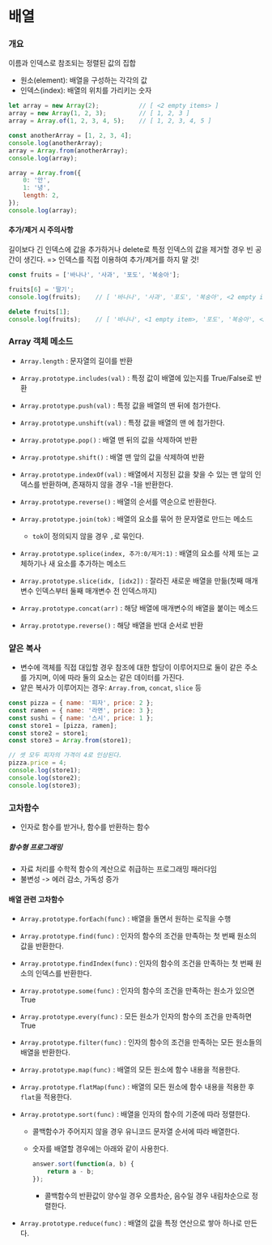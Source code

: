 # 배열

### 개요

이름과 인덱스로 참조되는 정렬된 값의 집합

- 원소(element): 배열을 구성하는 각각의 값
- 인덱스(index): 배열의 위치를 가리키는 숫자

```js
let array = new Array(2);			// [ <2 empty items> ]
array = new Array(1, 2, 3);			// [ 1, 2, 3 ]
array = Array.of(1, 2, 3, 4, 5);	// [ 1, 2, 3, 4, 5 ]

const anotherArray = [1, 2, 3, 4];
console.log(anotherArray);
array = Array.from(anotherArray);
console.log(array);

array = Array.from({
    0: '안',
    1: '녕',
    length: 2,
});
console.log(array);
```

#### 추가/제거 시 주의사항

길이보다 긴 인덱스에 값을 추가하거나 delete로 특정 인덱스의 값을 제거할 경우 빈 공간이 생긴다. => 인덱스를 직접 이용하여 추가/제거를 하지 말 것!

```js
const fruits = ['바나나', '사과', '포도', '복숭아'];

fruits[6] = '딸기';
console.log(fruits);	// [ '바나나', '사과', '포도', '복숭아', <2 empty items>, '딸기' ]

delete fruits[1];
console.log(fruits);	// [ '바나나', <1 empty item>, '포도', '복숭아', <2 empty items>, '딸기' ]
```

### Array 객체 메소드

- `Array.length` : 문자열의 길이를 반환
- `Array.prototype.includes(val)` : 특정 값이 배열에 있는지를 True/False로 반환
- `Array.prototype.push(val)` : 특정 값을 배열의 맨 뒤에 첨가한다.
- `Array.prototype.unshift(val)` : 특정 값을 배열의 맨 에 첨가한다.
- `Array.prototype.pop()` : 배열 맨 뒤의 값을 삭제하여 반환
- `Array.prototype.shift()` : 배열 맨 앞의 값을 삭제하여 반환
- `Array.prototype.indexOf(val)` : 배열에서 지정된 값을 찾을 수 있는 맨 앞의 인덱스를 반환하며, 존재하지 않을 경우 -1을 반환한다. 
- `Array.prototype.reverse()` : 배열의 순서를 역순으로 반환한다.
- `Array.prototype.join(tok)` : 배열의 요소를 묶어 한 문자열로 만드는 메소드

  - `tok`이 정의되지 않을 경우 `,`로 묶인다.
- `Array.prototype.splice(index, 추가:0/제거:1)` : 배열의 요소를 삭제 또는 교체하기나 새 요소를 추가하는 메소드
- `Array.prototype.slice(idx, [idx2])` : 잘라진 새로운 배열을 만듦(첫째 매개변수 인덱스부터 둘째 매개변수 전 인덱스까지)
- `Array.prototype.concat(arr)` : 해당 배열에 매개변수의 배열을 붙이는 메소드
- `Array.prototype.reverse()` : 해당 배열을 반대 순서로 반환

### 얕은 복사

- 변수에 객체를 직접 대입할 경우 참조에 대한 할당이 이루어지므로 둘이 같은 주소를 가지며, 이에 따라 둘의 요소는 같은 데이터를 가진다.
- 얕은 복사가 이루어지는 경우: `Array.from`, `concat`, `slice` 등

```js
const pizza = { name: '피자', price: 2 };
const ramen = { name: '라면', price: 3 };
const sushi = { name: '스시', price: 1 };
const store1 = [pizza, ramen];
const store2 = store1;
const store3 = Array.from(store1);

// 셋 모두 피자의 가격이 4로 인상된다.
pizza.price = 4;
console.log(store1);
console.log(store2);
console.log(store3);
```

### 고차함수

- 인자로 함수를 받거나, 함수를 반환하는 함수

##### 함수형 프로그래밍

- 자료 처리를 수학적 함수의 계산으로 취급하는 프로그래밍 패러다임
- 불변성 -> 에러 감소, 가독성 증가

#### 배열 관련 고차함수

- `Array.prototype.forEach(func)` : 배열을 돌면서 원하는 로직을 수행

- `Array.prototype.find(func)` : 인자의 함수의 조건을 만족하는 첫 번째 원소의 값을 반환한다.

- `Array.prototype.findIndex(func)` : 인자의 함수의 조건을 만족하는 첫 번째 원소의 인덱스를 반환한다.

- `Array.prototype.some(func)` : 인자의 함수의 조건을 만족하는 원소가 있으면 True

- `Array.prototype.every(func)` : 모든 원소가 인자의 함수의 조건을 만족하면 True

- `Array.prototype.filter(func)` : 인자의 함수의 조건을 만족하는 모든 원소들의 배열을 반환한다.

- `Array.prototype.map(func)` : 배열의 모든 원소에 함수 내용을 적용한다.

- `Array.prototype.flatMap(func)` : 배열의 모든 원소에 함수 내용을 적용한 후 `flat`을 적용한다.

- `Array.prototype.sort(func)` : 배열을 인자의 함수의 기준에 따라 정렬한다.

  - 콜백함수가 주어지지 않을 경우 유니코드 문자열 순서에 따라 배열한다.

  - 숫자를 배열할 경우에는 아래와 같이 사용한다.

    ```js
    answer.sort(function(a, b) {
        return a - b;
    });
    ```

    - 콜백함수의 반환값이 양수일 경우 오름차순, 음수일 경우 내림차순으로 정렬한다.

- `Array.prototype.reduce(func)` : 배열의 값을 특정 연산으로 쌓아 하나로 만든다.
